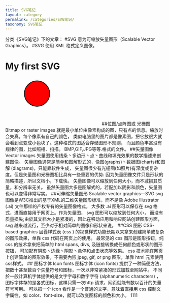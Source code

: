 ```yaml
---
title: SVG笔记
layout: category
permalink: /categories/SVG笔记/
taxonomy: SVG笔记
---
```


分类《SVG笔记》下的文章：
#SVG 意为可缩放矢量图形（Scalable Vector Graphics）。
#SVG 使用 XML 格式定义图像。
<!DOCTYPE html>
<html>
<body>
<h1>My first SVG</h1>
<svg xmlns="http://www.w3.org/2000/svg" version="1.1">
   <circle cx="100" cy="50" r="40" stroke="black" stroke-width="2" fill="red" />
</svg> 
</body>
</html>
##位图/点阵图或 光栅图 Bitmap or raster images
就是最小单位由像素构成的图，只有点的信息。缩放时会失真。每个像素有自己的颜色，
类似电脑里的图片都是像素图，把它放很大就会看到点变成小色块了。这种格式的图适合存储图形不规则，
而且颜色丰富没有规律的图，比如照相、扫描。 BMP,GIF,JPG等等.格式的文件。
##矢量图像 Vector images 
矢量图使用线条丶多边形丶点丶曲线和填充效果的数学描述来创建图像。
矢量图像通常是简单和图解形式的，像图(graphs)丶数据图(charts)和图解 (diagrams)，只能靠软件生成，
矢量图很少有光栅图(如照片)有深度或复杂度。但是矢量图和光栅图相比具有一些重要的优势: 
因为矢量图像文件只是形状的简略描述，所以文档小，下载快。 
矢量图像可以缩放到任何大小，而不减损其质量，和分辨率无关。 
虽然矢量图大多是图解式的，若配加以阴影和颜色，矢量图也可以变得非常写实。 
##可伸缩矢量图形 Scalable vector graphics—SVG 
svg 图像是W3C推出的基于XML的二维矢量图形标准，而不是像 Adobe Illustrator (.ai) 文件那样的产权专有的矢量图像格式。
大多数 .ai 图形可以保存在 svg 格式，进而直接用于网页上。作为矢量图， svg 图形可以缩放到任何大小，
而没有质量损失;由於其文档大小是紧凑的，因此在移动应用和响应网站创建图形方面， svg 越来越流行，至少对于相对简单的图像和形状来说。
##CSS 图形  CSS-based graphics 
层叠样式表 (css ) 的视觉样式功能长期以来拿来创建简单或复杂的图形效果，单靠 css 代码在网页上的使用。
最常见的 css 图形是图形按钮，纯 css 的技术拿來把简单的 html spans, divs, 及链接转换成任何颜色或形状的图形按钮，
可加配有阴影丶边缘丶阴影丶悬停和点击状态等效果。
css 技术能在网页上创建简单的图形效果，不需要內嵌 jpeg, gif, or png 图形，单靠 html 元素使用 css样式。
## 图标字体 Icon fonts 
图标字体 (icon fonts) 提供了一种简便方法，把数十甚至数百个矢量符号和图标，一次以非常紧凑的形式加载至网站中。
不同於一般计算机字体提供的是文字字母和数字字符 (alphanumeric characters) ，图标字体存的是各式图标，这样只需一次http 请求，网页就能有数以百计的矢量符号可用。
可以把一个 icon 看作是一个普通的文字，意味着直接用 css 控制文字属性，如 color、font-size，就可以改变图标的颜色和大小。
1111



